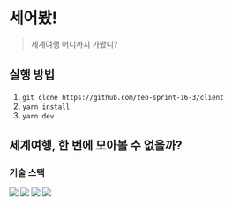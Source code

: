 # 세어봤!

> 세계여행 어디까지 가봤니?

## 실행 방법
1. `git clone https://github.com/teo-sprint-16-3/client`
2. `yarn install`
3. `yarn dev`

## 세계여행, 한 번에 모아볼 수 없을까?




### 기술 스택

<div style="margin-bottom: 10px">
    <img src="https://img.shields.io/badge/React-61DAFB?style=for-the-badge&logo=React&logoColor=black">
    <img src="https://img.shields.io/badge/TypeScript-3178C6?style=for-the-badge&logo=TypeScript&logoColor=white">
    <img src="https://img.shields.io/badge/scss-DB7093?style=for-the-badge&logo=sass&logoColor=white">
    <img src="https://img.shields.io/badge/recoil-3578E5?style=for-the-badge&logo=recoil&logoColor=white">
</div>